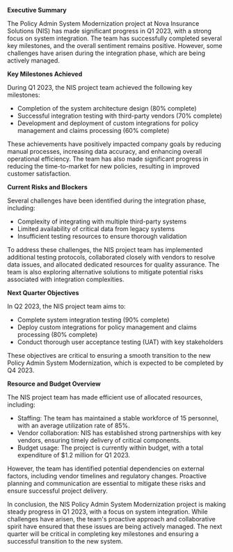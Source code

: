 **Executive Summary**

The Policy Admin System Modernization project at Nova Insurance Solutions (NIS) has made significant progress in Q1 2023, with a strong focus on system integration. The team has successfully completed several key milestones, and the overall sentiment remains positive. However, some challenges have arisen during the integration phase, which are being actively managed.

**Key Milestones Achieved**

During Q1 2023, the NIS project team achieved the following key milestones:

* Completion of the system architecture design (80% complete)
* Successful integration testing with third-party vendors (70% complete)
* Development and deployment of custom integrations for policy management and claims processing (60% complete)

These achievements have positively impacted company goals by reducing manual processes, increasing data accuracy, and enhancing overall operational efficiency. The team has also made significant progress in reducing the time-to-market for new policies, resulting in improved customer satisfaction.

**Current Risks and Blockers**

Several challenges have been identified during the integration phase, including:

* Complexity of integrating with multiple third-party systems
* Limited availability of critical data from legacy systems
* Insufficient testing resources to ensure thorough validation

To address these challenges, the NIS project team has implemented additional testing protocols, collaborated closely with vendors to resolve data issues, and allocated dedicated resources for quality assurance. The team is also exploring alternative solutions to mitigate potential risks associated with integration complexities.

**Next Quarter Objectives**

In Q2 2023, the NIS project team aims to:

* Complete system integration testing (90% complete)
* Deploy custom integrations for policy management and claims processing (80% complete)
* Conduct thorough user acceptance testing (UAT) with key stakeholders

These objectives are critical to ensuring a smooth transition to the new Policy Admin System Modernization, which is expected to be completed by Q4 2023.

**Resource and Budget Overview**

The NIS project team has made efficient use of allocated resources, including:

* Staffing: The team has maintained a stable workforce of 15 personnel, with an average utilization rate of 85%.
* Vendor collaboration: NIS has established strong partnerships with key vendors, ensuring timely delivery of critical components.
* Budget usage: The project is currently within budget, with a total expenditure of $1.2 million for Q1 2023.

However, the team has identified potential dependencies on external factors, including vendor timelines and regulatory changes. Proactive planning and communication are essential to mitigate these risks and ensure successful project delivery.

In conclusion, the NIS Policy Admin System Modernization project is making steady progress in Q1 2023, with a focus on system integration. While challenges have arisen, the team's proactive approach and collaborative spirit have ensured that these issues are being actively managed. The next quarter will be critical in completing key milestones and ensuring a successful transition to the new system.